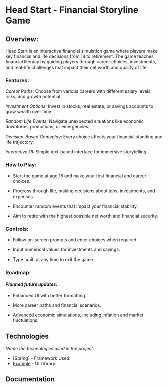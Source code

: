 # Head $tart - Financial Storyline Game

## Overview:

  Head $tart is an interactive financial simulation game where players make key financial and life decisions from 18 to retirement. 
  The game teaches financial literacy by guiding players through career choices, investments, and real-life challenges that impact their net worth and quality of life.

### Features:

  _Career Paths:_ Choose from various careers with different salary levels, risks, and growth potential.
  
  _Investment Options:_ Invest in stocks, real estate, or savings accounts to grow wealth over time.
  
  _Random Life Events:_ Navigate unexpected situations like economic downturns, promotions, or emergencies.
  
  _Decision-Based Gameplay:_ Every choice affects your financial standing and life trajectory.
  
  _Interactive UI:_ Simple text-based interface for immersive storytelling.

### How to Play:

  * Start the game at age 18 and make your first financial and career choices.
  
  * Progress through life, making decisions about jobs, investments, and expenses.
  
  * Encounter random events that impact your financial stability.
  
  * Aim to retire with the highest possible net worth and financial security.

### Controls:

* Follow on-screen prompts and enter choices when required.

* Input numerical values for investments and savings.

* Type 'quit' at any time to exit the game.

### Roadmap:

#### _Planned future updates:_

* Enhanced UI with better formatting.

* More career paths and financial scenarios.

* Advanced economic simulations, including inflation and market fluctuations.

## Technologies

_Name the technologies used in the project._ 
* [Spring] - Framework Used.
* [Example](https://example.com) - UI Library.
## Documentation
